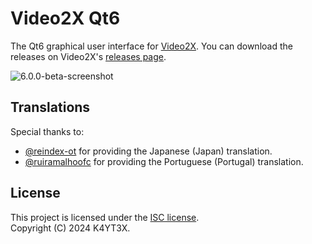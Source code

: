# Video2X Qt6

The Qt6 graphical user interface for [Video2X](https://github.com/k4yt3x/video2x). You can download the releases on Video2X's [releases page](https://github.com/k4yt3x/video2x/releases).

![6.0.0-beta-screenshot](https://github.com/user-attachments/assets/bde4e4e2-2f97-412f-8e34-848f384be720)

## Translations

Special thanks to:

- [@reindex-ot](https://github.com/reindex-ot) for providing the Japanese (Japan) translation.
- [@ruiramalhoofc](https://github.com/ruiramalhoofc) for providing the Portuguese (Portugal) translation.

## License

This project is licensed under the [ISC license](LICENSE).\
Copyright (C) 2024 K4YT3X.
